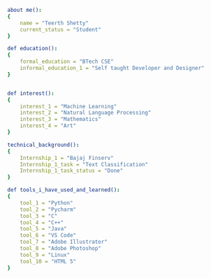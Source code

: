 ```YAML
about me():
{ 
    name = "Teerth Shetty"
    current_status = "Student"
} 

def education(): 
{ 
    formal_education = "BTech CSE" 
    informal_education_1 = "Self taught Developer and Designer" 
}


def interest():
{ 
    interest_1 = "Machine Learning" 
    interest_2 = "Natural Language Processing" 
    interest_3 = "Mathematics" 
    interest_4 = "Art" 
}

technical_background(): 
{ 
    Internship_1 = "Bajaj Finserv"
    Internship_1_task = "Text Classification"
    Internship_1_task_status = "Done"
} 

def tools_i_have_used_and_learned(): 
{ 
    tool_1 = "Python" 
    tool_2 = "Pycharm" 
    tool_3 = "C"
    tool_4 = "C++" 
    tool_5 = "Java" 
    tool_6 = "VS Code" 
    tool_7 = "Adobe Illustrator"
    tool_8 = "Adobe Photoshop" 
    tool_9 = "Linux"
    tool_10 = "HTML 5"
}

```



<!--
about me(): <br>
{ <br>
&emsp;    name = "Teerth Shetty"<br>
&emsp;    current_status = "Student"<br>
} <br>

def education(): <br>
{ <br>
&emsp;    formal_education = "BTech CSE" <br>
&emsp;    informal_education_1 = "Self taught Developer and 
Designer" <br>
} <br>
<br>

def interest(): <br>
{ <br>
&emsp;    interest_1 = "Machine Learning" <br>
&emsp;    interest_2 = "Natural Language Processing" <br>
&emsp;    interest_3 = "Mathematics" <br>
&emsp;    interest_4 = "Art" <br>
}<br>

technical_background(): <br>
{ <br>
&emsp;    Internship_1 = "Bajaj Finserv" <br>
&emsp;    Internship_1_task = "Text Classification" <br>
&emsp;    Internship_1_task_status = "Done" <br>
} <br>

def tools_i_have_used_and_learned(): <br>
{ <br>
&emsp;    tool_1 = "Python" <br>
&emsp;    tool_2 = "Pycharm" <br>
&emsp;    tool_3 = "C" <br>
&emsp;    tool_4 = "C++" <br>
&emsp;    tool_5 = "Java" <br> 
&emsp;    tool_6 = "VS Code" <br>
&emsp;    tool_7 = "Adobe Illustrator" <br>
&emsp;    tool_8 = "Adobe Photoshop" <br> 
&emsp;    tool_9 = "Linux" <br>
&emsp;    tool_10 = "HTML 5" <br>
} <br>
-->










